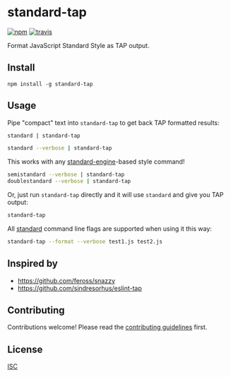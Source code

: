 # standard-tap

[![npm][npm-image]][npm-url]
[![travis][travis-image]][travis-url]

[npm-image]: https://img.shields.io/npm/v/standard-tap.svg?style=flat-square
[npm-url]: https://www.npmjs.com/package/standard-tap
[travis-image]: https://img.shields.io/travis/flet/standard-tap.svg?style=flat-square
[travis-url]: https://travis-ci.org/flet/standard-tap

Format JavaScript Standard Style as TAP output.

## Install

```
npm install -g standard-tap
```

## Usage

Pipe "compact" text into `standard-tap` to get back TAP formatted results:
```bash
standard | standard-tap

standard --verbose | standard-tap
```

This works with any [standard-engine](https://github.com/flet/standard-engine)-based style command!
```bash
semistandard --verbose | standard-tap
doublestandard --verbose | standard-tap
```

Or, just run `standard-tap` directly and it will use `standard` and give you TAP output:
```bash
standard-tap
```

All [standard](https://standardjs.com) command line flags are supported when using it this way:
```bash
standard-tap --format --verbose test1.js test2.js
```

## Inspired by
- https://github.com/feross/snazzy
- https://github.com/sindresorhus/eslint-tap

## Contributing

Contributions welcome! Please read the [contributing guidelines](CONTRIBUTING.md) first.

## License

[ISC](LICENSE.md)
